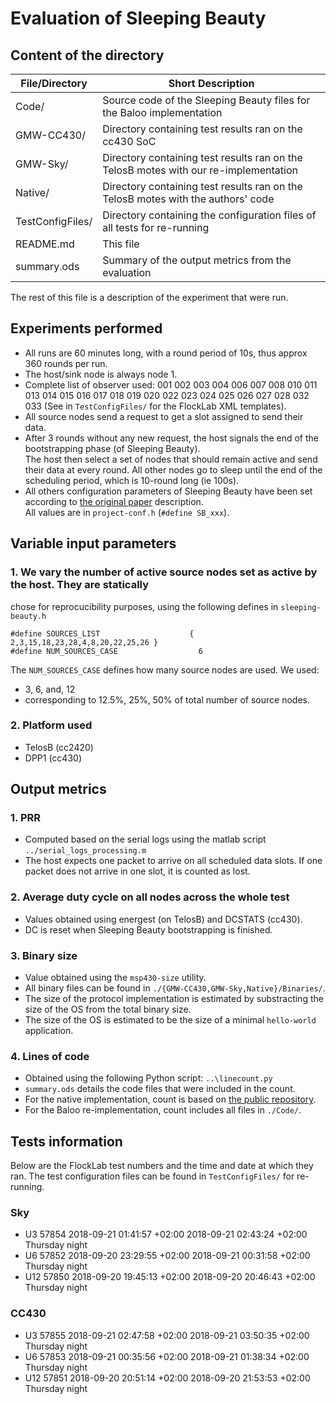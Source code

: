 # Evaluation of Sleeping Beauty

## Content of the directory

| File/Directory | Short Description |
| --- | --- |
|Code/         		| Source code of the Sleeping Beauty files for the Baloo implementation |
|GMW-CC430/     	| Directory containing test results ran on the cc430 SoC |
|GMW-Sky/       	| Directory containing test results ran on the TelosB motes with our re-implementation |
|Native/        	| Directory containing test results ran on the TelosB motes with the authors' code |
|TestConfigFiles/	| Directory containing the configuration files of all tests for re-running |
|README.md       	| This file |
|summary.ods     	| Summary of the output metrics from the evaluation |

The rest of this file is a description of the experiment that were run.

## Experiments performed
- All runs are 60 minutes long, with a round period of 10s, thus approx 360 rounds per run.
- The host/sink node is always node 1.
- Complete list of observer used: 001 002 003 004 006 007 008 010 011 013 014 015 016 017 018 019 020 022 023 024 025 026 027 028 032 033 (See in `TestConfigFiles/` for the FlockLab XML templates).
- All source nodes send a request to get a slot assigned to send their data.
- After 3 rounds without any new request, the host signals the end of the bootstrapping phase (of Sleeping Beauty).  
The host then select a set of nodes that should remain active and send their data at every round. All other nodes go to sleep until the end of the scheduling period, which is 10-round long (ie 100s).
- All others configuration parameters of Sleeping Beauty have been set according to [the original paper](https://ieeexplore.ieee.org/abstract/document/7815012/) description.  
All values are in `project-conf.h` (`#define SB_xxx`).

## Variable input parameters
### 1. We vary the number of active source nodes set as active by the host. They are statically 
chose for reprocucibility purposes, using the following defines in `sleeping-beauty.h`
```
#define SOURCES_LIST                    { 2,3,15,18,23,28,4,8,20,22,25,26 }
#define NUM_SOURCES_CASE                  6
```
The `NUM_SOURCES_CASE` defines how many source nodes are used. We used:
  - 3, 6, and, 12
  - corresponding to 12.5%, 25%, 50% of total number of source nodes.
### 2. Platform used
  - TelosB (cc2420)
  - DPP1 (cc430)

## Output metrics
### 1. PRR
  - Computed based on the serial logs using the matlab script `../serial_logs_processing.m`
  - The host expects one packet to arrive on all scheduled data slots. If one packet does not arrive in one slot, it is counted as lost.
### 2. Average duty cycle on all nodes across the whole test
  - Values obtained using energest (on TelosB) and DCSTATS (cc430).
  - DC is reset when Sleeping Beauty bootstrapping is finished.
### 3. Binary size
  - Value obtained using the `msp430-size` utility.
  - All binary files can be found in `./{GMW-CC430,GMW-Sky,Native}/Binaries/`.
  - The size of the protocol implementation is estimated by substracting the size of the OS from the total binary size.
  - The size of the OS is estimated to be the size of a minimal `hello-world` application.
### 4. Lines of code
  - Obtained using the following Python script: `..\linecount.py`
  - `summary.ods` details the code files that were included in the count.
  - For the native implementation, count is based on [the public repository](https://github.com/csarkar/sleeping-beauty/tree/master/sleeping-beauty-test).
  - For the Baloo re-implementation, count includes all files in `./Code/`.

## Tests information
Below are the FlockLab test numbers and the time and date at which they ran. The test configuration files can be found in `TestConfigFiles/` for re-running.

### Sky
- U3	57854	2018-09-21 01:41:57 +02:00	2018-09-21 02:43:24 +02:00	Thursday night
- U6	57852	2018-09-20 23:29:55 +02:00	2018-09-21 00:31:58 +02:00	Thursday night
- U12	57850	2018-09-20 19:45:13 +02:00	2018-09-20 20:46:43 +02:00	Thursday night
### CC430
- U3	57855	2018-09-21 02:47:58 +02:00	2018-09-21 03:50:35 +02:00	Thursday night
- U6	57853	2018-09-21 00:35:56 +02:00	2018-09-21 01:38:34 +02:00	Thursday night
- U12	57851	2018-09-20 20:51:14 +02:00	2018-09-20 21:53:53 +02:00	Thursday night
